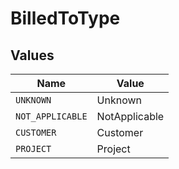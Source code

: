 # BilledToType


## Values

| Name             | Value            |
| ---------------- | ---------------- |
| `UNKNOWN`        | Unknown          |
| `NOT_APPLICABLE` | NotApplicable    |
| `CUSTOMER`       | Customer         |
| `PROJECT`        | Project          |